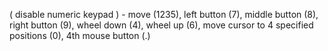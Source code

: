 ( disable numeric keypad ) - move (1235), left button (7), middle button (8), right button (9),  wheel down (4), wheel up (6), move cursor to 4 specified positions (0), 4th mouse button (.)
